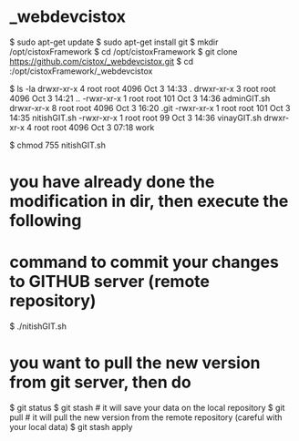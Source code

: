 _webdevcistox
=============
$ sudo apt-get update
$ sudo apt-get install git
$ mkdir /opt/cistoxFramework
$ cd /opt/cistoxFramework
$ git clone https://github.com/cistox/_webdevcistox.git
$ cd :/opt/cistoxFramework/_webdevcistox

$ ls -la 
drwxr-xr-x 4 root root 4096 Oct  3 14:33 .
drwxr-xr-x 3 root root 4096 Oct  3 14:21 ..
-rwxr-xr-x 1 root root  101 Oct  3 14:36 adminGIT.sh
drwxr-xr-x 8 root root 4096 Oct  3 16:20 .git
-rwxr-xr-x 1 root root  101 Oct  3 14:35 nitishGIT.sh
-rwxr-xr-x 1 root root   99 Oct  3 14:36 vinayGIT.sh
drwxr-xr-x 4 root root 4096 Oct  3 07:18 work

$ chmod 755 nitishGIT.sh
# you have already done the modification in dir, then execute the following
# command to commit your changes to GITHUB server (remote repository)
$ ./nitishGIT.sh


# you want to pull the new version from git server, then do
$ git status
$ git stash # it will save your data on the local repository
$ git pull # it will pull the new version from the remote repository (careful with your local data)
$ git stash apply 

